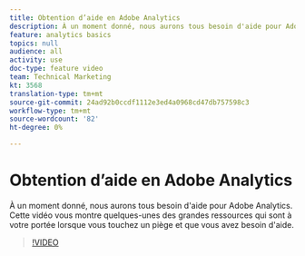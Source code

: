 ```yaml
---
title: Obtention d’aide en Adobe Analytics
description: À un moment donné, nous aurons tous besoin d'aide pour Adobe Analytics. Cette vidéo vous montre quelques-unes des grandes ressources qui sont à votre portée lorsque vous touchez un piège et que vous avez besoin d'aide.
feature: analytics basics
topics: null
audience: all
activity: use
doc-type: feature video
team: Technical Marketing
kt: 3568
translation-type: tm+mt
source-git-commit: 24ad92b0ccdf1112e3ed4a0968cd47db757598c3
workflow-type: tm+mt
source-wordcount: '82'
ht-degree: 0%

---
```



# Obtention d’aide en Adobe Analytics

À un moment donné, nous aurons tous besoin d&#39;aide pour Adobe Analytics. Cette vidéo vous montre quelques-unes des grandes ressources qui sont à votre portée lorsque vous touchez un piège et que vous avez besoin d&#39;aide.

>[!VIDEO](https://video.tv.adobe.com/v/28753/?quality=12)
